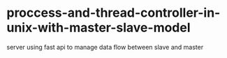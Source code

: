 # proccess-and-thread-controller-in-unix-with-master-slave-model

server using fast api to manage data flow between slave and master
